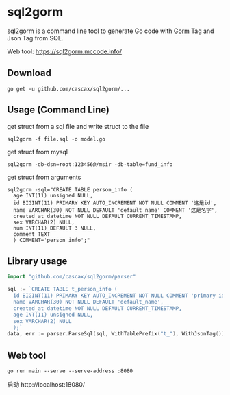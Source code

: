# sql2gorm

sql2gorm is a command line tool to generate Go code with [Gorm](https://gorm.io/) Tag and Json Tag from SQL.

Web tool: https://sql2gorm.mccode.info/

## Download

```
go get -u github.com/cascax/sql2gorm/...
```

## Usage (Command Line)

get struct from a sql file and write struct to the file

```
sql2gorm -f file.sql -o model.go
```

get struct from mysql

```
sql2gorm -db-dsn=root:123456@/msir -db-table=fund_info
```

get struct from arguments

```
sql2gorm -sql="CREATE TABLE person_info (
  age INT(11) unsigned NULL,
  id BIGINT(11) PRIMARY KEY AUTO_INCREMENT NOT NULL COMMENT '这是id',
  name VARCHAR(30) NOT NULL DEFAULT 'default_name' COMMENT '这是名字',
  created_at datetime NOT NULL DEFAULT CURRENT_TIMESTAMP,
  sex VARCHAR(2) NULL,
  num INT(11) DEFAULT 3 NULL,
  comment TEXT
  ) COMMENT='person info';"
```

## Library usage

```go
import "github.com/cascax/sql2gorm/parser"

sql := `CREATE TABLE t_person_info (
  id BIGINT(11) PRIMARY KEY AUTO_INCREMENT NOT NULL COMMENT 'primary id',
  name VARCHAR(30) NOT NULL DEFAULT 'default_name',
  created_at datetime NOT NULL DEFAULT CURRENT_TIMESTAMP,
  age INT(11) unsigned NULL,
  sex VARCHAR(2) NULL
  );`
data, err := parser.ParseSql(sql, WithTablePrefix("t_"), WithJsonTag())
```

## Web tool
```shell
go run main --serve --serve-address :8080
```

启动 http://localhost:18080/
